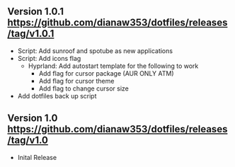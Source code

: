 Version 1.0.1
https://github.com/dianaw353/dotfiles/releases/tag/v1.0.1
--------------------------------------------------------
- Script: Add sunroof and spotube as new applications
- Script: Add icons flag
  - Hyprland: Add autostart template for the following to work
    - Add flag for cursor package (AUR ONLY ATM) 
    - Add flag for cursor theme
    - Add flag to change cursor size
- Add dotfiles back up script

Version 1.0
https://github.com/dianaw353/dotfiles/releases/tag/v1.0
--------------------------------------------------------
- Inital Release
